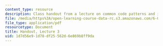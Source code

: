 ```yaml
---
content_type: resource
description: Class handout from a lecture on common code patterns and iterative programs.
file: /media/https%3A/open-learning-course-data-rc.s3.amazonaws.com/6-00-introduction-to-computer-science-and-programming-fall-2008/1d7d56e91d78df25562d6e869b8ff9da_lec3.pdf
file_type: application/pdf
resourcetype: Document
title: Handout, Lecture 3
uid: 1d7d56e9-1d78-df25-562d-6e869b8ff9da
---
```


